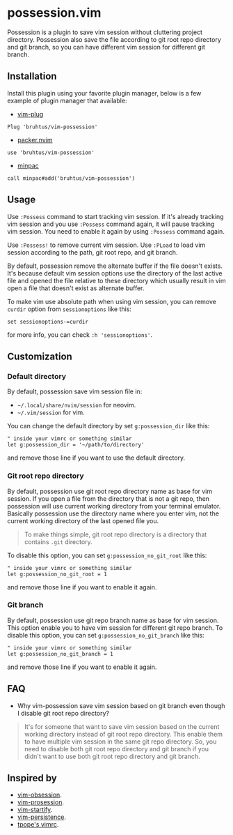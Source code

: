 # possession.vim

Possession is a plugin to save vim session without cluttering project directory. Possession also save the file according to git root repo directory and git branch, so you can have different vim session for different git branch.

## Installation

Install this plugin using your favorite plugin manager, below is a few example of plugin manager that available:
- [vim-plug](https://github.com/junegunn/vim-plug)
```vim
Plug 'bruhtus/vim-possession'
```
- [packer.nvim](https://github.com/wbthomason/packer.nvim)
```vim
use 'bruhtus/vim-possession'
```
- [minpac](https://github.com/k-takata/minpac)
```vim
call minpac#add('bruhtus/vim-possession')
```

## Usage

Use `:Possess` command to start tracking vim session. If it's already tracking vim session and you use `:Possess` command again, it will pause tracking vim session. You need to enable it again by using `:Possess` command again.

Use `:Possess!` to remove current vim session. Use `:PLoad` to load vim session according to the path, git root repo, and git branch.

By default, possession remove the alternate buffer if the file doesn't exists. It's because default vim session options use the directory of the last active file and opened the file relative to these directory which usually result in vim open a file that doesn't exist as alternate buffer.

To make vim use absolute path when using vim session, you can remove `curdir` option from `sessionoptions` like this:
```vim
set sessionoptions-=curdir
```
for more info, you can check `:h 'sessionoptions'`.

## Customization

### Default directory

By default, possession save vim session file in:
- `~/.local/share/nvim/session` for neovim.
- `~/.vim/session` for vim.

You can change the default directory by set `g:possession_dir` like this:
```vim
" inside your vimrc or something similar
let g:possession_dir = '~/path/to/directory'
```
and remove those line if you want to use the default directory.

### Git root repo directory

By default, possession use git root repo directory name as base for vim session. If you open a file from the directory that is not a git repo, then possession will use current working directory from your terminal emulator. Basically possession use the directory name where you enter vim, not the current working directory of the last opened file you.

> To make things simple, git root repo directory is a directory that contains `.git` directory.

To disable this option, you can set `g:possession_no_git_root` like this:
```vim
" inside your vimrc or something similar
let g:possession_no_git_root = 1
```
and remove those line if you want to enable it again.

### Git branch

By default, possession use git repo branch name as base for vim session. This option enable you to have vim session for different git repo branch. To disable this option, you can set `g:possession_no_git_branch` like this:
```vim
" inside your vimrc or something similar
let g:possession_no_git_branch = 1
```
and remove those line if you want to enable it again.

## FAQ

- Why vim-possession save vim session based on git branch even though I disable git root repo directory?

> It's for someone that want to save vim session based on the current working directory instead of git root repo directory. This enable them to have multiple vim session in the same git repo directory. So, you need to disable both git root repo directory and git branch if you didn't want to use both git root repo directory and git branch.

## Inspired by

- [vim-obsession](https://github.com/tpope/vim-obsession).
- [vim-prosession](https://github.com/dhruvasagar/vim-prosession).
- [vim-startify](https://github.com/mhinz/vim-startify).
- [vim-persistence](https://github.com/folke/persistence.nvim).
- [tpope's vimrc](https://github.com/tpope/tpope/blob/964a173278f9ef556e76d4e778347745fba92e0b/.vimrc#L493-L496).
